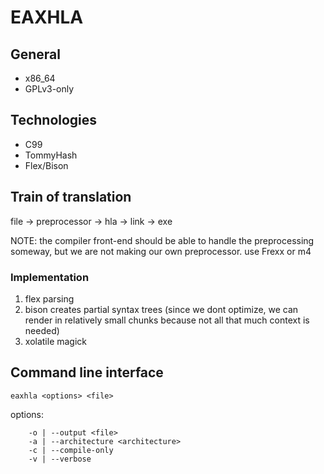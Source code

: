 # EAXHLA

## General
+ x86\_64
+ GPLv3-only

## Technologies
+ C99
+ TommyHash
+ Flex/Bison

## Train of translation
file -> preprocessor -> hla -> link -> exe

NOTE: the compiler front-end should be able to handle the preprocessing someway,
       but we are not making our own preprocessor. use Frexx or m4

### Implementation
1. flex parsing
2. bison creates partial syntax trees (since we dont optimize, we can render in relatively small chunks because not all that much context is needed)
3. xolatile magick

## Command line interface
```
eaxhla <options> <file>
```

options:
```
    -o | --output <file>
    -a | --architecture <architecture>
    -c | --compile-only
    -v | --verbose
```
